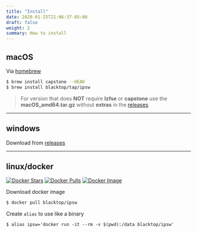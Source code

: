 ```yaml
---
title: "Install"
date: 2020-01-25T21:06:37-05:00
draft: false
weight: 2
summary: How to install
---
```


## macOS

Via [homebrew](https://brew.sh)

```bash
$ brew install capstone --HEAD
$ brew install blacktop/tap/ipsw
```

> For version that does **NOT** require **lzfse** or **capstone** use the **macOS_amd64.tar.gz** without **extras** in the [releases](https://github.com/blacktop/ipsw/releases/latest)

---

## windows

Download from [releases](https://github.com/blacktop/ipsw/releases/latest)

---

## linux/docker

[![Docker Stars](https://img.shields.io/docker/stars/blacktop/ipsw.svg)](https://hub.docker.com/r/blacktop/ipsw/) [![Docker Pulls](https://img.shields.io/docker/pulls/blacktop/ipsw.svg)](https://hub.docker.com/r/blacktop/ipsw/) [![Docker Image](https://img.shields.io/badge/docker%20image-114MB-blue.svg)](https://hub.docker.com/r/blacktop/ipsw/)

Download docker image

```bash
$ docker pull blacktop/ipsw
```

Create `alias` to use like a binary

```
$ alias ipsw='docker run -it --rm -v $(pwd):/data blacktop/ipsw'
```
